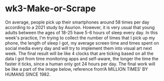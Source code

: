 # wk3-Make-or-Scrape
On average, people pick up their smartphones around 58 times per day according to a 2021 study by Asurion. However, it is very usual that young adults between the ages of 18-25 have 5-6 hours of sleep every day. In this week's practice, I'm trying to collect the number of times that I pick up my phone, the length of sleep I got, my average screen time and times spent on social media every day and will try to implement them into visual art next week.
The final result will be like 4 clocks that are ticking based on all the data I got from time monitoring apps and self-aware, the longer the time the faster it ticks, since a human only got 24 hours per day. 
The final work will be like a part of the image below, reference from‘A MILLION TIMES’ BY HUMANS SINCE 1982.
